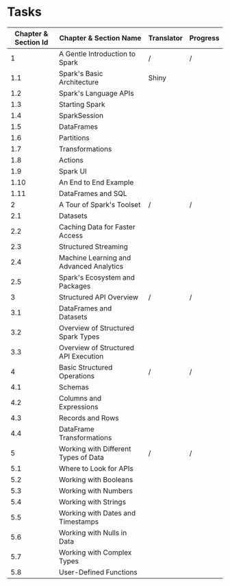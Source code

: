 # Tasks

| Chapter & Section Id | Chapter & Section Name                  | Translator | Progress |
| -------------------- | --------------------------------------- | ---------- | -------- |
| 1                    | A Gentle Introduction to Spark          | /          | /        |
| 1.1                  | Spark's Basic Architecture              | Shiny      |          |
| 1.2                  | Spark's Language APIs                   |            |          |
| 1.3                  | Starting Spark                          |            |          |
| 1.4                  | SparkSession                            |            |          |
| 1.5                  | DataFrames                              |            |          |
| 1.6                  | Partitions                              |            |          |
| 1.7                  | Transformations                         |            |          |
| 1.8                  | Actions                                 |            |          |
| 1.9                  | Spark UI                                |            |          |
| 1.10                 | An End to End Example                   |            |          |
| 1.11                 | DataFrames and SQL                      |            |          |
| 2                    | A Tour of Spark's Toolset               | /          | /        |
| 2.1                  | Datasets                                |            |          |
| 2.2                  | Caching Data for Faster Access          |            |          |
| 2.3                  | Structured Streaming                    |            |          |
| 2.4                  | Machine Learning and Advanced Analytics |            |          |
| 2.5                  | Spark's Ecosystem and Packages          |            |          |
| 3                    | Structured API Overview                 | /          | /        |
| 3.1                  | DataFrames and Datasets                 |            |          |
| 3.2                  | Overview of Structured Spark Types      |            |          |
| 3.3                  | Overview of Structured API Execution    |            |          |
| 4                    | Basic Structured Operations             | /          | /        |
| 4.1                  | Schemas                                 |            |          |
| 4.2                  | Columns and Expressions                 |            |          |
| 4.3                  | Records and Rows                        |            |          |
| 4.4                  | DataFrame Transformations               |            |          |
| 5                    | Working with Different Types of Data    | /          | /        |
| 5.1                  | Where to Look for APIs                  |            |          |
| 5.2                  | Working with Booleans                   |            |          |
| 5.3                  | Working with Numbers                    |            |          |
| 5.4                  | Working with Strings                    |            |          |
| 5.5                  | Working with Dates and Timestamps       |            |          |
| 5.6                  | Working with Nulls in Data              |            |          |
| 5.7                  | Working with Complex Types              |            |          |
| 5.8                  | User-Defined Functions                  |            |          |


